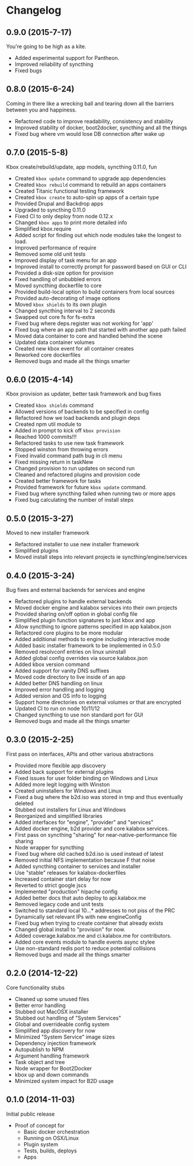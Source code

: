 # Changelog

## 0.9.0 (2015-7-17)

You're going to be high as a kite.

- Added experimental support for Pantheon.
- Improved reliability of syncthing
- Fixed bugs

## 0.8.0 (2015-6-24)

Coming in there like a wrecking ball and tearing down all the barriers between
you and happiness.

- Refactored code to improve readability, consistency and stability
- Improved stability of docker, boot2docker, syncthing and all the things
- Fixed bug where vm would lose DB connection after wake up

## 0.7.0 (2015-5-8)

Kbox create/rebuild/update, app models, syncthing 0.11.0, fun

- Created `kbox update` command to upgrade app dependencies
- Created `kbox rebuild` command to rebuild an apps containers
- Created Titanic functional testing framework
- Created `kbox create` to auto-spin up apps of a certain type
- Provided Drupal and Backdrop apps
- Upgraded to syncthing 0.11.0
- Fixed CI to only deploy from node 0.12.x
- Changed `kbox apps` to print more detailed info
- Simplified kbox.require
- Added script for finding out which node modules take the longest to load.
- Improved performance of require
- Removed some old unit tests
- Improved display of task menu for an app
- Improved install to correctly prompt for password based on GUI or CLI
- Provided a disk-size option for provision
- Fixed handling of unbubbled errors
- Moved syncthing dockerfile to core
- Provided build-local option to build containers from local sources
- Provided auto-decorating of image options
- Moved `kbox shields` to its own plugin
- Changed syncthing interval to 2 seconds
- Swapped out core fs for fs-extra
- Fixed bug where deps.register was not working for 'app'
- FIxed bug where an app path that started with another app path failed
- Moved data container to core and handled behind the scene
- Updated data container volumes
- Created new kbox event for all container creates
- Reworked core dockerfiles
- Removed bugs and made all the things smarter

## 0.6.0 (2015-4-14)

Kbox provision as updater, better task framework and bug fixes

- Created `kbox shields` command
- Allowed versions of backends to be specified in config
- Refactored how we load backends and plugin deps
- Created npm util module to
- Added in prompt to kick off `kbox provision`
- Reached 1000 commits!!!
- Refactored tasks to use new task framework
- Stopped winston from throwing errors
- Fixed invalid command path bug in cli menu
- Fixed missing return in taskNew
- Changed provision to run updates on second run
- Cleaned and refactored plugins and provision code
- Created better framework for tasks
- Provided framework for future `kbox update` command.
- Fixed bug where syncthing failed when running two or more apps
- Fixed bug calculating the number of install steps

## 0.5.0 (2015-3-27)

Moved to new installer framework

- Refactored installer to use new installer framework
- Simplified plugins
- Moved install steps into relevant projects ie syncthing/engine/services

## 0.4.0 (2015-3-24)

Bug fixes and external backends for services and engine

- Refactored plugins to handle external backends
- Moved docker engine and kalabox services into their own projects
- Provided sharing on/off option in global config file
- Simplified plugin function signatures to just kbox and app
- Allow syncthing to ignore patterns specified in app kalabox.json
- Refactored core plugins to be more modular
- Added additional methods to engine including interactive mode
- Added basic installer framework to be implemented in 0.5.0
- Removed resolvconf entries on linux uninstall
- Added global config overrides via source kalabox.json
- Added kbox version command
- Added support for vanity DNS suffixes
- Moved code directory to live inside of an app
- Added better DNS handling on linux
- Improved error handling and logging
- Added version and OS info to logging
- Support home directories on external volumes or that are encrypted
- Updated CI to run on node 10/11/12
- Changed syncthing to use non standard port for GUI
- Removed bugs and made all the things smarter

## 0.3.0 (2015-2-25)

First pass on interfaces, APIs and other various abstractions

- Provided more flexible app discovery
- Added back support for external plugins
- Fixed issues for user folder binding on Windows and Linux
- Added more legit logging with Winston
- Created uninstallers for Windows and Linux
- Fixed a bug where the b2d.iso was stored in tmp and thus eventually deleted
- Stubbed out installers for Linux and Windows
- Reorganized and simplified libraries
- Added interfaces for "engine", "provider" and "services"
- Added docker engine, b2d provider and core kalabox services.
- First pass on syncthing "sharing" for near-native-performance file sharing
- Node wrapper for syncthing
- Fixed bug where old cached b2d.iso is used instead of latest
- Removed initial NFS implementation because F that noise
- Added syncthing container to services and installer
- Use "stable" releases for kalabox-dockerfiles
- Increased container start delay for now
- Reverted to strict google jscs
- Implemented "production" hipache config
- Added better docs that auto deploy to api.kalabox.me
- Removed legacy code and unit tests
- Switched to standard local 10.*.*.* addresses to not piss of the PRC
- Dynamically set relevant IPs with new engineConfig
- Fixed bug when trying to create container that already exists
- Changed global install to "provision" for now.
- Added coverage.kalabox.me and ci.kalabox.me for contributors.
- Added core events module to handle events async stylee
- Use non-standard redis port to reduce potential collisions
- Removed bugs and made all the things smarter

## 0.2.0 (2014-12-22)

Core functionality stubs

- Cleaned up some unused files
- Better error handling
- Stubbed out MacOSX installer
- Stubbed out handling of "System Services"
- Global and overrideable config system
- Simplified app discovery for now
- Minimized "System Service" image sizes
- Dependency injection framework
- Autopublish to NPM
- Argument handling framework
- Task object and tree
- Node wrapper for Boot2Docker
- kbox up and down commands
- Minimized system impact for B2D usage

## 0.1.0 (2014-11-03)

Initial public release

- Proof of concept for
  - Basic docker orchestration
  - Running on OSX/Linux
  - Plugin system
  - Tests, builds, deploys
  - Apps
